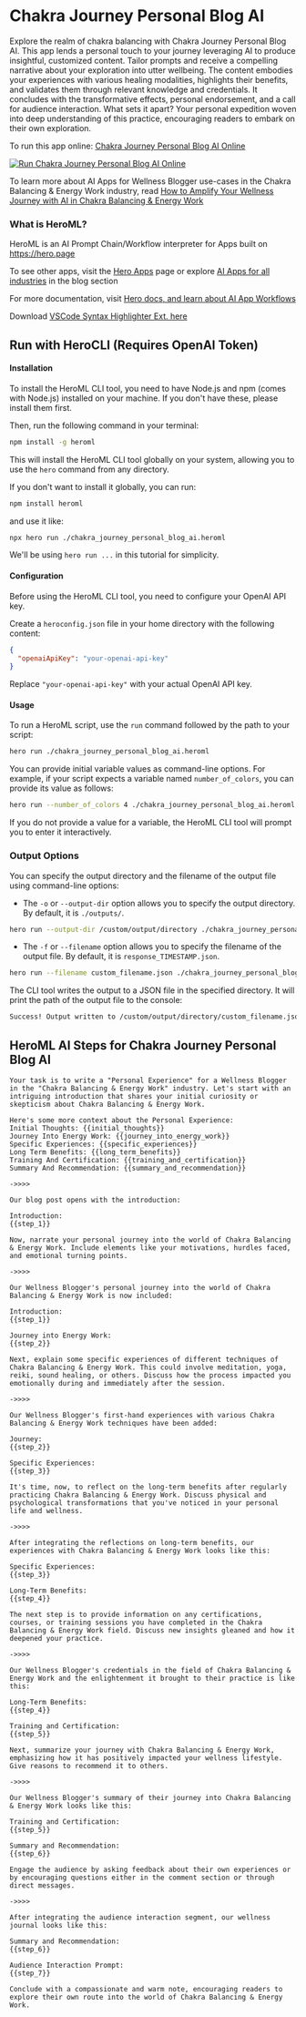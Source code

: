 # Chakra Journey Personal Blog AI

Explore the realm of chakra balancing with Chakra Journey Personal Blog AI. This app lends a personal touch to your journey leveraging AI to produce insightful, customized content. Tailor prompts and receive a compelling narrative about your exploration into utter wellbeing. The content embodies your experiences with various healing modalities, highlights their benefits, and validates them through relevant knowledge and credentials. It concludes with the transformative effects, personal endorsement, and a call for audience interaction. What sets it apart? Your personal expedition woven into deep understanding of this practice, encouraging readers to embark on their own exploration.

To run this app online: [Chakra Journey Personal Blog AI Online](https://hero.page/app/chakra-journey-personal-blog-ai-ai-powered-personal-chakra-journey/9WiGJ5vnGpCmXYkfYxci)

[![Run Chakra Journey Personal Blog AI Online](/assets/run.svg)](https://hero.page/app/chakra-journey-personal-blog-ai-ai-powered-personal-chakra-journey/9WiGJ5vnGpCmXYkfYxci)

To learn more about AI Apps for Wellness Blogger use-cases in the Chakra Balancing & Energy Work industry, read [How to Amplify Your Wellness Journey with AI in Chakra Balancing & Energy Work](https://hero.page/blog/ai/chakra-balancing-and-energy-work/how-to-amplify-your-wellness-journey-with-ai-in-chakra-balancing-and-energy-work/170773)

### What is HeroML?
HeroML is an AI Prompt Chain/Workflow interpreter for Apps built on https://hero.page 

To see other apps, visit the [Hero Apps](https://hero.page/apps) page or explore [AI Apps for all industries](https://hero.page/blog) in the blog section

For more documentation, visit [Hero docs, and learn about AI App Workflows](https://hero.page/tutorials/introduction-to-heroml)

Download [VSCode Syntax Highlighter Ext. here](https://marketplace.visualstudio.com/items?itemName=hero-page.heroml)

## Run with HeroCLI (Requires OpenAI Token)

#### Installation

To install the HeroML CLI tool, you need to have Node.js and npm (comes with Node.js) installed on your machine. If you don't have these, please install them first. 

Then, run the following command in your terminal:

```bash
npm install -g heroml
```

This will install the HeroML CLI tool globally on your system, allowing you to use the `hero` command from any directory.

If you don't want to install it globally, you can run:

```bash
npm install heroml
```

and use it like:

```bash
npx hero run ./chakra_journey_personal_blog_ai.heroml
```

We'll be using `hero run ...` in this tutorial for simplicity.

#### Configuration

Before using the HeroML CLI tool, you need to configure your OpenAI API key. 

Create a `heroconfig.json` file in your home directory with the following content:

```json
{
  "openaiApiKey": "your-openai-api-key"
}
```

Replace `"your-openai-api-key"` with your actual OpenAI API key.

#### Usage

To run a HeroML script, use the `run` command followed by the path to your script:

```bash
hero run ./chakra_journey_personal_blog_ai.heroml
```

You can provide initial variable values as command-line options. For example, if your script expects a variable named `number_of_colors`, you can provide its value as follows:

```bash
hero run --number_of_colors 4 ./chakra_journey_personal_blog_ai.heroml
```

If you do not provide a value for a variable, the HeroML CLI tool will prompt you to enter it interactively.

### Output Options

You can specify the output directory and the filename of the output file using command-line options:

- The `-o` or `--output-dir` option allows you to specify the output directory. By default, it is `./outputs/`.

```bash
hero run --output-dir /custom/output/directory ./chakra_journey_personal_blog_ai.heroml
```

- The `-f` or `--filename` option allows you to specify the filename of the output file. By default, it is `response_TIMESTAMP.json`.

```bash
hero run --filename custom_filename.json ./chakra_journey_personal_blog_ai.heroml
```

The CLI tool writes the output to a JSON file in the specified directory. It will print the path of the output file to the console:

```bash
Success! Output written to /custom/output/directory/custom_filename.json
```


## HeroML AI Steps for Chakra Journey Personal Blog AI
```
Your task is to write a "Personal Experience" for a Wellness Blogger in the "Chakra Balancing & Energy Work" industry. Let's start with an intriguing introduction that shares your initial curiosity or skepticism about Chakra Balancing & Energy Work.

Here's some more context about the Personal Experience:
Initial Thoughts: {{initial_thoughts}}
Journey Into Energy Work: {{journey_into_energy_work}}
Specific Experiences: {{specific_experiences}}
Long Term Benefits: {{long_term_benefits}}
Training And Certification: {{training_and_certification}}
Summary And Recommendation: {{summary_and_recommendation}}

->>>>

Our blog post opens with the introduction:

Introduction:
{{step_1}}

Now, narrate your personal journey into the world of Chakra Balancing & Energy Work. Include elements like your motivations, hurdles faced, and emotional turning points.

->>>>

Our Wellness Blogger's personal journey into the world of Chakra Balancing & Energy Work is now included:

Introduction:
{{step_1}}

Journey into Energy Work:
{{step_2}}

Next, explain some specific experiences of different techniques of Chakra Balancing & Energy Work. This could involve meditation, yoga, reiki, sound healing, or others. Discuss how the process impacted you emotionally during and immediately after the session.

->>>>

Our Wellness Blogger's first-hand experiences with various Chakra Balancing & Energy Work techniques have been added:

Journey:
{{step_2}}

Specific Experiences:
{{step_3}}

It's time, now, to reflect on the long-term benefits after regularly practicing Chakra Balancing & Energy Work. Discuss physical and psychological transformations that you've noticed in your personal life and wellness.

->>>>

After integrating the reflections on long-term benefits, our experiences with Chakra Balancing & Energy Work looks like this:

Specific Experiences:
{{step_3}}

Long-Term Benefits:
{{step_4}}

The next step is to provide information on any certifications, courses, or training sessions you have completed in the Chakra Balancing & Energy Work field. Discuss new insights gleaned and how it deepened your practice.

->>>>

Our Wellness Blogger's credentials in the field of Chakra Balancing & Energy Work and the enlightenment it brought to their practice is like this:

Long-Term Benefits:
{{step_4}}

Training and Certification:
{{step_5}}

Next, summarize your journey with Chakra Balancing & Energy Work, emphasizing how it has positively impacted your wellness lifestyle. Give reasons to recommend it to others.

->>>>

Our Wellness Blogger's summary of their journey into Chakra Balancing & Energy Work looks like this:

Training and Certification:
{{step_5}}

Summary and Recommendation:
{{step_6}}

Engage the audience by asking feedback about their own experiences or by encouraging questions either in the comment section or through direct messages.

->>>>

After integrating the audience interaction segment, our wellness journal looks like this:

Summary and Recommendation:
{{step_6}}

Audience Interaction Prompt:
{{step_7}}

Conclude with a compassionate and warm note, encouraging readers to explore their own route into the world of Chakra Balancing & Energy Work.


```

